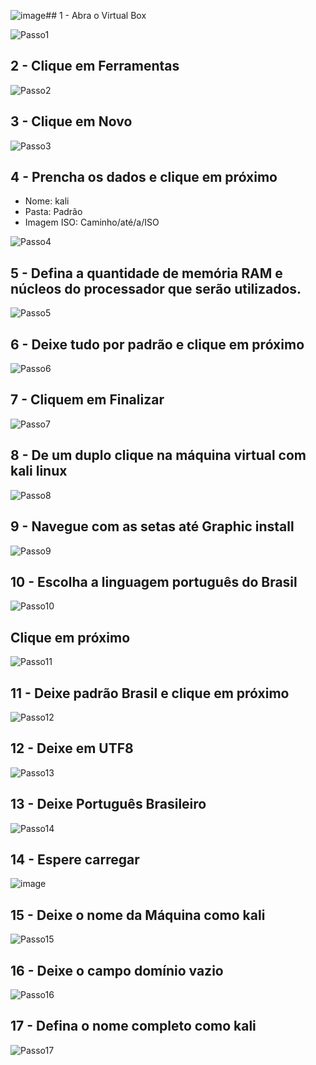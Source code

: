 ![image](https://github.com/DanielFreitassc/VMkaliLinux/assets/129224303/d91bd220-246f-4d51-bb38-5a9ad04c1403)## 1 - Abra o Virtual Box

![Passo1](https://github.com/DanielFreitassc/VMkaliLinux/assets/129224303/f01ad255-42ca-4256-87eb-f9036e9358ec)


## 2 - Clique em Ferramentas

![Passo2](https://github.com/DanielFreitassc/VMkaliLinux/assets/129224303/8a081375-e870-452c-84e0-66499de23a18)

## 3 - Clique em Novo

![Passo3](https://github.com/DanielFreitassc/VMkaliLinux/assets/129224303/9341b258-ab53-40f2-b986-333597b608a2)
## 4 - Prencha os dados e clique em próximo 
- Nome: kali
- Pasta: Padrão
- Imagem ISO: Caminho/até/a/ISO
  
![Passo4](https://github.com/DanielFreitassc/VMkaliLinux/assets/129224303/d291d508-2e08-4f54-884c-09c06a5f077a)

## 5 - Defina a quantidade de memória RAM e núcleos do processador que serão utilizados.

![Passo5](https://github.com/DanielFreitassc/VMkaliLinux/assets/129224303/0b51d55b-a32c-42bd-bef2-7b94e7ef7917)

## 6 - Deixe tudo por padrão e clique em próximo

![Passo6](https://github.com/DanielFreitassc/VMkaliLinux/assets/129224303/f90a516f-7faf-4ad9-9ac6-e29f5bbb9b93)

## 7 - Cliquem em Finalizar

![Passo7](https://github.com/DanielFreitassc/VMkaliLinux/assets/129224303/0ca6f644-69dc-4f51-96c8-a5a3f947ceca)

## 8 - De um duplo clique na máquina virtual com kali linux

![Passo8](https://github.com/DanielFreitassc/VMkaliLinux/assets/129224303/f5005ec5-0144-49bf-8046-3e1d7c388ca1)

## 9 - Navegue com as setas até Graphic install 

![Passo9](https://github.com/DanielFreitassc/VMkaliLinux/assets/129224303/aa3faaab-5d57-4e81-9238-80c94454c499)

## 10 - Escolha a linguagem português do Brasil

![Passo10](https://github.com/DanielFreitassc/VMkaliLinux/assets/129224303/d470c34c-3112-4af5-8856-5f6a011bee46)

## Clique em próximo 

![Passo11](https://github.com/DanielFreitassc/VMkaliLinux/assets/129224303/6b8fb966-4b3a-46fb-8435-3be27f263a9e)

## 11 - Deixe padrão Brasil e clique em próximo

![Passo12](https://github.com/DanielFreitassc/VMkaliLinux/assets/129224303/e727786c-fbcf-4fa4-ae3e-22953120cb7d)

## 12 - Deixe em UTF8

![Passo13](https://github.com/DanielFreitassc/VMkaliLinux/assets/129224303/e2f8c38a-caf1-4779-8d22-d44f07636437)

## 13 - Deixe Português Brasileiro

![Passo14](https://github.com/DanielFreitassc/VMkaliLinux/assets/129224303/41d4a642-2940-4d26-b9ff-dc4fbf2f7c6f)

## 14 - Espere carregar

![image](https://github.com/DanielFreitassc/VMkaliLinux/assets/129224303/95057e9e-601b-487f-bb92-246c933bf81d)

## 15 - Deixe o nome da Máquina como kali

![Passo15](https://github.com/DanielFreitassc/VMkaliLinux/assets/129224303/e8891d0d-593f-463b-a771-3a283e2c5b2b)

## 16 - Deixe o campo domínio vazio 

![Passo16](https://github.com/DanielFreitassc/VMkaliLinux/assets/129224303/7cfdad09-f92d-4462-8fd4-a547a98d9a06)

## 17 - Defina o nome completo como kali

![Passo17](https://github.com/DanielFreitassc/VMkaliLinux/assets/129224303/0d8eee80-8db5-4e9d-8776-0de6c7dfac26)
